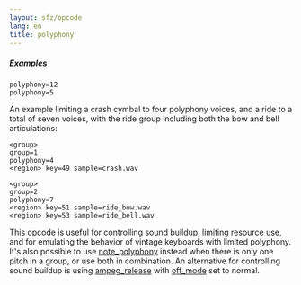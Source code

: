 ```yaml
---
layout: sfz/opcode
lang: en
title: polyphony
---
```

##### Examples

```
polyphony=12
polyphony=5
```

An example limiting a crash cymbal to four polyphony voices, and a ride to a
total of seven voices,
with the ride group including both the bow and bell articulations:

```
<group>
group=1
polyphony=4
<region> key=49 sample=crash.wav

<group>
group=2
polyphony=7
<region> key=51 sample=ride_bow.wav
<region> key=53 sample=ride_bell.wav
```

This opcode is useful for controlling sound buildup, limiting resource use,
and for emulating the behavior of vintage keyboards with limited polyphony.
It's also possible to use [note_polyphony](note_polyphony) instead when there is
only one pitch in a group, or use both in combination. An alternative for
controlling sound buildup is using [ampeg_release](ampeg_release) with
[off_mode](off_mode) set to normal.
